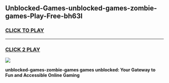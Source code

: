 
## Unblocked-Games-unblocked-games-zombie-games-Play-Free-bh63l
<h3>
<a href="https://premium76.site?title=unblocked-games-zombie-games&ref=22A">CLICK TO PLAY</a></h3>
<hr>

<h3>
<a href="https://premium76.site?title=unblocked-games-zombie-games&ref=22A">CLICK 2 PLAY</a>
  
</h3>

<a href="https://premium76.site?title=unblocked-games-zombie-games&ref=22A"><img src="https://clearcache.store/games.png"></a>


**unblocked-games-zombie-games games unblocked: Your Gateway to Fun and Accessible Online Gaming**
